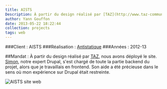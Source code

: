 ```yaml
---
title: AISTS
Description: À partir du design réalisé par [TAZ](http://www.taz-communication.ch/), nous avons déployé le site.
author: Yann Gouffon
date: 2013-05-22 18:22:44
collection: projects
tags: web
---
```


###Client : AISTS
###Réalisation : [Antistatique](http://www.antistatique.net/)
###Années : 2012-13

##Mandat :
À partir du design réalisé par [TAZ](http://www.taz-communication.ch/), nous avons déployé le site. [Simon](https://twitter.com/gagarine), notre expert Drupal, s'est chargé de toute la partie backend du projet, alors que je travaillais en frontend. Son aide a été précieuse dans le sens où mon expérience sur Drupal était restreinte. 

![AISTS site web](http://staging.yago.io/content/images/aists-1.jpg.jpg)
